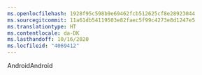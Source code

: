 ```yaml
---
ms.openlocfilehash: 1928f95c598b9e69462fcb512625cf8e28923044
ms.sourcegitcommit: 11a61db54119503e82faec5f99c4273e8d1247e5
ms.translationtype: HT
ms.contentlocale: da-DK
ms.lasthandoff: 10/16/2020
ms.locfileid: "4069412"
---
```

<span data-ttu-id="c33a2-101">Android</span><span class="sxs-lookup"><span data-stu-id="c33a2-101">Android</span></span>